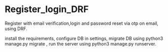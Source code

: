 # Register_login_DRF
Register with email verification,login and password reset via otp on email,  using DRF.

install the requirements,
configure DB in settings,
migrate DB using python3 manage.py migrate ,
run the server using python3 manage.py runserver.
